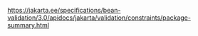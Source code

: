 https://jakarta.ee/specifications/bean-validation/3.0/apidocs/jakarta/validation/constraints/package-summary.html
